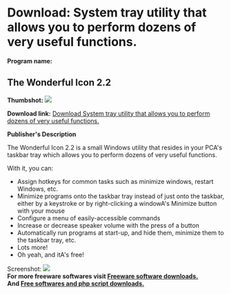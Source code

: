 # Download: System tray utility that allows you to perform dozens of very useful functions.

**Program name:**

## The Wonderful Icon 2.2

  
**Thumbshot:** ![](http://www.freewarefiles.com/screenshot/thewonderfulicon_md.gif)   
  
**Download link:** [Download System tray utility that allows you to perform dozens of very useful functions.](http://freesoftwares.boysofts.com/The-Wonderful-Icon_program_23484.html)  
  


**Publisher's Description**  
  


The Wonderful Icon 2.2 is a small Windows utility that resides in your PCA's taskbar tray which allows you to perform dozens of very useful functions. 

With it, you can:

  * Assign hotkeys for common tasks such as minimize windows, restart Windows, etc. 
  * Minimize programs onto the taskbar tray instead of just onto the taskbar, either by a keystroke or by right-clicking a windowA's Minimize button with your mouse 
  * Configure a menu of easily-accessible commands 
  * Increase or decrease speaker volume with the press of a button 
  * Automatically run programs at start-up, and hide them, minimize them to the taskbar tray, etc. 
  * Lots more! 
  * Oh yeah, and itA's free! 

  
  
Screenshot: ![](http://www.freewarefiles.com/screenshot/thewonderfulicon.gif)   
**For more freeware softwares visit [Freeware software downloads.](http://freesoftwares.boysofts.com/)**   
**And [Free softwares and php script downloads.](http://www.boysofts.com/)**
